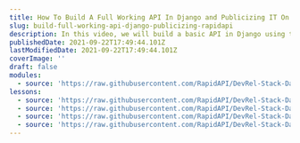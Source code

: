 ```yaml
---
title: How To Build A Full Working API In Django and Publicizing IT On RapidAPI
slug: build-full-working-api-django-publicizing-rapidapi
description: In this video, we will build a basic API in Django using the Django Rest Framework, deploy it on heroku and put it on RapidAPI Hub.
publishedDate: 2021-09-22T17:49:44.101Z
lastModifiedDate: 2021-09-22T17:49:44.101Z
coverImage: ''
draft: false
modules:
  - source: 'https://raw.githubusercontent.com/RapidAPI/DevRel-Stack-Data/dev/lms/courses/build-full-working-api-django-publicizing-rapidapi/index.md'
lessons:
  - source: 'https://raw.githubusercontent.com/RapidAPI/DevRel-Stack-Data/dev/lms/courses/build-full-working-api-django-publicizing-rapidapi/01-intro.md'
  - source: 'https://raw.githubusercontent.com/RapidAPI/DevRel-Stack-Data/dev/lms/courses/build-full-working-api-django-publicizing-rapidapi/02-build-api-django.md'
  - source: 'https://raw.githubusercontent.com/RapidAPI/DevRel-Stack-Data/dev/lms/courses/build-full-working-api-django-publicizing-rapidapi/03-deploy-django-api-heroku.md'
  - source: 'https://raw.githubusercontent.com/RapidAPI/DevRel-Stack-Data/dev/lms/courses/build-full-working-api-django-publicizing-rapidapi/04-putting-api-rapidapi-hub.md'
---
```


